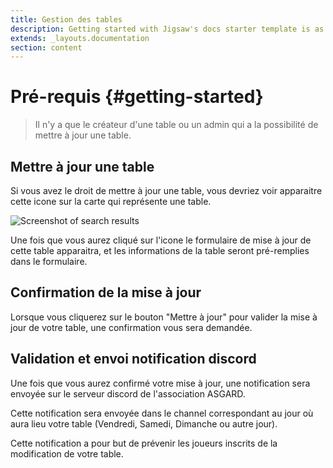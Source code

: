 ```yaml
---
title: Gestion des tables
description: Getting started with Jigsaw's docs starter template is as easy as 1, 2, 3.
extends: _layouts.documentation
section: content
---
```

# Pré-requis {#getting-started}
> Il n'y a que le créateur d'une table ou un admin qui a la possibilité de mettre à jour une table.

## Mettre à jour une table
Si vous avez le droit de mettre à jour une table, vous devriez voir apparaitre cette icone sur la carte qui représente une table.

<img class="block m-auto" src="/assets/img/edit-table.png" alt="Screenshot of search results" />

Une fois que vous aurez cliqué sur l'icone le formulaire de mise à jour de cette table apparaitra, et les informations de la table seront pré-remplies dans le formulaire.

## Confirmation de la mise à jour
Lorsque vous cliquerez sur le bouton "Mettre à jour" pour valider la mise à jour de votre table, une confirmation vous sera demandée.

## Validation et envoi notification discord
Une fois que vous aurez confirmé votre mise à jour, une notification sera envoyée sur le serveur discord de l'association ASGARD.

Cette notification sera envoyée dans le channel correspondant au jour où aura lieu votre table (Vendredi, Samedi, Dimanche ou autre jour).

Cette notification a pour but de prévenir les joueurs inscrits de la modification de votre table.
